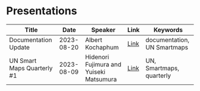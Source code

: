 # Presentations

| Title | Date |Speaker | Link | Keywords |
| ----- | ---- | ------- | ---- | -------- |
| Documentation Update | 2023-08-20 | Albert Kochaphum | [Link](https://hackmd.io/@MXxudfFtSvSvSonMo4L3qQ/SyT0kFwqn#/1) | documentation, UN Smartmaps |
| UN Smart Maps Quarterly #1 | 2023-08-09 | Hidenori Fujimura and Yuiseki Matsumura  | [Link](https://docs.google.com/presentation/d/1OwuZeywXDsbAmpsuYT3m70hp4psQag7O8nfHJZNzvrs/edit?usp=sharing) | UN, Smartmaps, quarterly |
